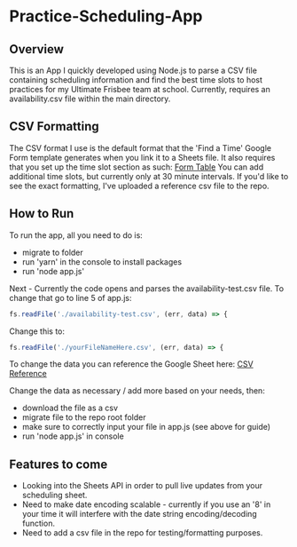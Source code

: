 # Practice-Scheduling-App

## Overview

This is an App I quickly developed using Node.js to parse a CSV file containing scheduling information and find the best time
slots to host practices for my Ultimate Frisbee team at school. Currently, requires an availability.csv file within the main directory.

## CSV Formatting

The CSV format I use is the default format that the 'Find a Time' Google Form template generates when you link it to a Sheets
file. It also requires that you set up the time slot section as such: [Form Table](https://imgur.com/DkAX5q0 "Form Screenshot") You can add additional time
slots, but currently only at 30 minute intervals. If you'd like to see the exact formatting, I've uploaded a reference csv file to the repo.

## How to Run

To run the app, all you need to do is: 
* migrate to folder 
* run 'yarn' in the console to install packages
* run 'node app.js'

Next - Currently the code opens and parses the availability-test.csv file.
To change that go to line 5 of app.js:
```javascript
fs.readFile('./availability-test.csv', (err, data) => {
```
Change this to:
```javascript
fs.readFile('./yourFileNameHere.csv', (err, data) => {
```
To change the data you can reference the Google Sheet here:
[CSV Reference](https://docs.google.com/spreadsheets/d/1k8RxCDqoXLEvpui2TgShXwoqRmVR-Zro5_uHdM92bUI/edit?usp=sharing "CSV Reference")

Change the data as necessary / add more based on your needs, then:
* download the file as a csv
* migrate file to the repo root folder
* make sure to correctly input your file in app.js (see above for guide)
* run 'node app.js' in console

## Features to come

* Looking into the Sheets API in order to pull live updates from your scheduling sheet.
* Need to make date encoding scalable - currently if you use an '8' in your time it will interfere with the date
string encoding/decoding function.
* Need to add a csv file in the repo for testing/formatting purposes.

